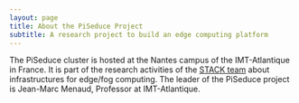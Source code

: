 ```yaml
---
layout: page
title: About the PiSeduce Project
subtitle: A research project to build an edge computing platform
---
```


The PiSeduce cluster is hosted at the Nantes&nbsp;campus of the IMT-Atlantique in France. It is part of the
research activities of the <a href="http://stack.inria.fr/" target="_blank">STACK team</a> about infrastructures for edge/fog computing. The leader of the PiSeduce project is Jean-Marc Menaud, Professor at IMT-Atlantique.
